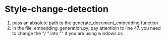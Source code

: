 # Style-change-detection
1. pass an absolute path to the generate_document_embedding function
2. In the file: embedding_generation.py, pay attentioin to line 47. you need to change the "/ " into "\" if you are using windows os

